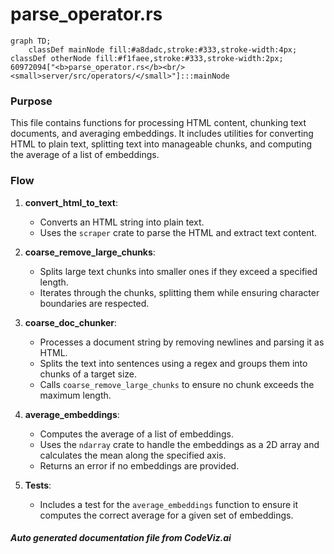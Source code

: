 # parse_operator.rs

```mermaid
graph TD;
    classDef mainNode fill:#a8dadc,stroke:#333,stroke-width:4px;
classDef otherNode fill:#f1faee,stroke:#333,stroke-width:2px;
60972094["<b>parse_operator.rs</b><br/><small>server/src/operators/</small>"]:::mainNode

```
### Purpose
This file contains functions for processing HTML content, chunking text documents, and averaging embeddings. It includes utilities for converting HTML to plain text, splitting text into manageable chunks, and computing the average of a list of embeddings.

### Flow
1. **convert_html_to_text**: 
   - Converts an HTML string into plain text.
   - Uses the `scraper` crate to parse the HTML and extract text content.

2. **coarse_remove_large_chunks**:
   - Splits large text chunks into smaller ones if they exceed a specified length.
   - Iterates through the chunks, splitting them while ensuring character boundaries are respected.

3. **coarse_doc_chunker**:
   - Processes a document string by removing newlines and parsing it as HTML.
   - Splits the text into sentences using a regex and groups them into chunks of a target size.
   - Calls `coarse_remove_large_chunks` to ensure no chunk exceeds the maximum length.

4. **average_embeddings**:
   - Computes the average of a list of embeddings.
   - Uses the `ndarray` crate to handle the embeddings as a 2D array and calculates the mean along the specified axis.
   - Returns an error if no embeddings are provided.

5. **Tests**:
   - Includes a test for the `average_embeddings` function to ensure it computes the correct average for a given set of embeddings.

##### Auto generated documentation file from CodeViz.ai
